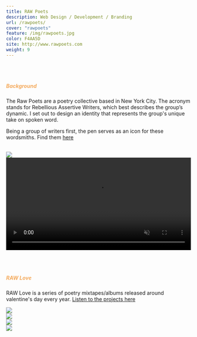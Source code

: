 ```yaml
---
title: RAW Poets
description: Web Design / Development / Branding
url: /rawpoets/
cover: "rawpoets"
feature: /img/rawpoets.jpg
color: F4AA5D
site: http://www.rawpoets.com
weight: 9
---
```


<br><br>
<h5 style="color: #F4AA5D">Background</h5>
<p>
The Raw Poets are a poetry collective based in New York City. The acronym stands for Rebellious Assertive Writers, which best describes the group’s dynamic. I set out to design an identity that represents the group's unique take on spoken word.
</p><p>
Being a group of writers first, the pen serves as an icon for these wordsmiths. Find them <a href="http://www.rawpoets.com" target="_blank">here</a>
</p>
<br>
<img src="/img/project-6/1.png" />

<!-- <img src="/img/project-6/2.jpg" /> -->

<video playsinline autoplay muted loop width="100%">
	<source type="video/mp4" src="/img/project-6/rawwebsite.mp4">
</video>

<br><br>
<h5 style="color: #F4AA5D">RAW Love</h5>
<p>
RAW Love is a series of poetry mixtapes/albums released around valentine's day every year. <a href="http://www.rawpoets.com/rawlove">Listen to the projects here</a>
</p>

<div class="image__half">
    <div class="half">
        <img src="/img/project-6/rawlove4.jpg"  />
    </div>
    <div class="half">
        <img src="/img/project-6/rawlove5.jpg"  />
    </div>
</div>

<div class="image__half">
    <div class="half">
        <img src="/img/project-6/rawlove6.jpg"  />
    </div>
    <div class="half">
        <img src="/img/project-6/rawlove7.jpg"  />
    </div>
</div>
